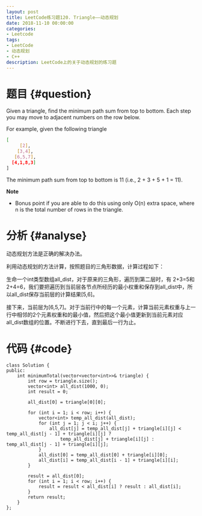 ```yaml
---
layout: post
title: LeetCode练习题120. Triangle——动态规划
date: 2018-11-10 00:00:00
categories: 
- Leetcode
tags: 
- LeetCode
- 动态规划
- C++
description: LeetCode上的关于动态规划的练习题
---
```



# 题目  {#question}
Given a triangle, find the minimum path sum from top to bottom. Each step you may move to adjacent numbers on the row below.

For example, given the following triangle

```bash
[
     [2],
    [3,4],
   [6,5,7],
  [4,1,8,3]
]

```

The minimum path sum from top to bottom is 11 (i.e., 2 + 3 + 5 + 1 = 11).

**Note**
- Bonus point if you are able to do this using only O(n) extra space, where n is the total number of rows in the triangle.


# 分析  {#analyse}
动态规划方法是正确的解决办法。

利用动态规划的方法计算，按照题目的三角形数据，计算过程如下：

生命一个int类型数组all_dist，对于原来的三角形，遍历到第二层时，有 2+3=5和2+4=6，我们要把遍历到当前层各节点所经历的最小权重和保存到all_dist中，所以all_dist保存当前层的计算结果[5,6]。

接下来，当前层为[6,5,7]。对于当前行中的每一个元素，计算当前元素权重与上一行中相邻的2个元素权重和的最小值，然后把这个最小值更新到当前元素对应all_dist数组的位置。不断进行下去，直到最后一行为止。


# 代码  {#code}
```
class Solution {
public:
    int minimumTotal(vector<vector<int>>& triangle) {
        int row = triangle.size();
        vector<int> all_dist(1000, 0);
        int result = 0;

        all_dist[0] = triangle[0][0];

        for (int i = 1; i < row; i++) {
            vector<int> temp_all_dist(all_dist);
            for (int j = 1; j < i; j++) {
                all_dist[j] = temp_all_dist[j] + triangle[i][j] < temp_all_dist[j - 1] + triangle[i][j] ?
                    temp_all_dist[j] + triangle[i][j] : temp_all_dist[j - 1] + triangle[i][j];
            }
            all_dist[0] = temp_all_dist[0] + triangle[i][0];
            all_dist[i] = temp_all_dist[i - 1] + triangle[i][i];
        }

        result = all_dist[0];
        for (int i = 1; i < row; i++) {
            result = result < all_dist[i] ? result : all_dist[i];
        }
        return result;
    }
};
```